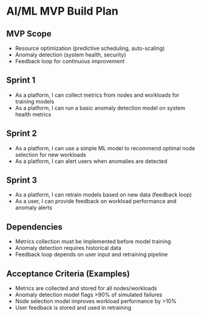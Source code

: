 # AI/ML MVP Build Plan

## MVP Scope
- Resource optimization (predictive scheduling, auto-scaling)
- Anomaly detection (system health, security)
- Feedback loop for continuous improvement

## Sprint 1
- As a platform, I can collect metrics from nodes and workloads for training models
- As a platform, I can run a basic anomaly detection model on system health metrics

## Sprint 2
- As a platform, I can use a simple ML model to recommend optimal node selection for new workloads
- As a platform, I can alert users when anomalies are detected

## Sprint 3
- As a platform, I can retrain models based on new data (feedback loop)
- As a user, I can provide feedback on workload performance and anomaly alerts

## Dependencies
- Metrics collection must be implemented before model training
- Anomaly detection requires historical data
- Feedback loop depends on user input and retraining pipeline

## Acceptance Criteria (Examples)
- Metrics are collected and stored for all nodes/workloads
- Anomaly detection model flags >90% of simulated failures
- Node selection model improves workload performance by >10%
- User feedback is stored and used in retraining 